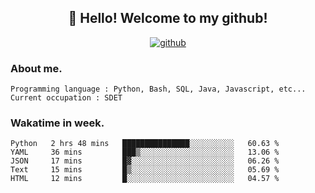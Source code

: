 <h2 align="center">👋 Hello! Welcome to my github! </h2>
<p align="center">
  <a href="https://github.com/usergwen"><img src="https://img.shields.io/badge/GitHub-24292e" alt="github"></a>
</p>

### About me.

```Plain Text
Programming language : Python, Bash, SQL, Java, Javascript, etc...
Current occupation : SDET
```
### Wakatime in week.

<!--START_SECTION:waka-->
```text
Python   2 hrs 48 mins   ███████████████░░░░░░░░░░   60.63 % 
YAML     36 mins         ███▒░░░░░░░░░░░░░░░░░░░░░   13.06 % 
JSON     17 mins         █▓░░░░░░░░░░░░░░░░░░░░░░░   06.26 % 
Text     15 mins         █▒░░░░░░░░░░░░░░░░░░░░░░░   05.69 % 
HTML     12 mins         █░░░░░░░░░░░░░░░░░░░░░░░░   04.57 % 
```
<!--END_SECTION:waka-->
